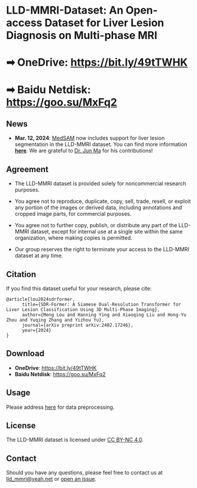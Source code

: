 # LLD-MMRI-Dataset: An Open-access Dataset for Liver Lesion Diagnosis on Multi-phase MRI
# ➡ OneDrive: https://bit.ly/49tTWHK   
# ➡ Baidu Netdisk: https://goo.su/MxFq2

## News
* **Mar. 12, 2024**: [MedSAM](https://www.nature.com/articles/s41467-024-44824-z) now includes support for liver lesion segmentation in the LLD-MMRI dataset. You can find more information **[here](https://github.com/LMMMEng/LLD-MMRI-Dataset/issues/2)**. We are grateful to [Dr. Jun Ma](https://github.com/JunMa11) for his contributions!


## Agreement

- The LLD-MMRI dataset is provided solely for noncommercial research purposes.

- You agree not to reproduce, duplicate, copy, sell, trade, resell, or exploit any portion of the images or derived data, including annotations and cropped image parts, for commercial purposes.

- You agree not to further copy, publish, or distribute any part of the LLD-MMRI dataset, except for internal use at a single site within the same organization, where making copies is permitted.

- Our group reserves the right to terminate your access to the LLD-MMRI dataset at any time.

## Citation
If you find this dataset useful for your research, please cite:

```
@article{lou2024sdrformer,
      title={SDR-Former: A Siamese Dual-Resolution Transformer for Liver Lesion Classification Using 3D Multi-Phase Imaging}, 
      author={Meng Lou and Hanning Ying and Xiaoqing Liu and Hong-Yu Zhou and Yuqing Zhang and Yizhou Yu},
      journal={arXiv preprint arXiv:2402.17246},
      year={2024}
}
```

## Download

- **OneDrive**: https://bit.ly/49tTWHK
- **Baidu Netdisk**: https://goo.su/MxFq2

## Usage

Please address [here](https://github.com/LMMMEng/LLD-MMRI2023/tree/main/main) for data preprocessing.


## License
The LLD-MMRI dataset is licensed under [CC BY-NC 4.0](https://creativecommons.org/licenses/by-nc/4.0/).

## Contact

Should you have any questions, please feel free to contact us at lld_mmri@yeah.net or [open an issue](https://github.com/LMMMEng/LLD-MMRI-Dataset/issues/new).

